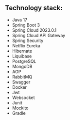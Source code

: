 ## Technology stack:
* Java 17
* Spring Boot 3
* Spring Cloud 2023.0.1
* Spring Cloud API Gateway
* Spring Security
* Netflix Eureka
* Hibernate
* Liquibase
* PostgreSQL
* MongoDB
* AOP
* RabbitMQ
* Swagger
* Docker
* Jwt
* Websocket
* Junit
* Mockito
* Gradle
